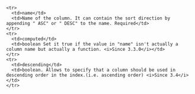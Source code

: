     <tr>
      <td>name</td>
      <td>Name of the column. It can contain the sort direction by appending " ASC" or " DESC" to the name. Required</td>
    </tr>
    <tr>
      <td>computed</td>
      <td>boolean Set it true if the value in "name" isn't actually a column name but actually a function. <i>Since 3.3.0</i></td>
    </tr>
    <tr>
      <td>descending</td>
      <td>boolean. Allows to specify that a column should be used in descending order in the index.(i.e. ascending order) <i>Since 3.4</i></td>
    </tr>